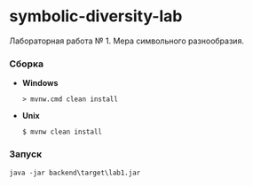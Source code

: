# symbolic-diversity-lab

Лабораторная работа № 1. Мера символьного разнообразия.

### Сборка
* **Windows** 

    ``> mvnw.cmd clean install``
    
* **Unix** 

    ``$ mvnw clean install``
    
### Запуск

``java -jar backend\target\lab1.jar``
